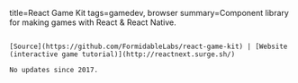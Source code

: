 title=React Game Kit
tags=gamedev, browser
summary=Component library for making games with React & React Native.
~~~~~~

[Source](https://github.com/FormidableLabs/react-game-kit) | [Website (interactive game tutorial)](http://reactnext.surge.sh/)

No updates since 2017.
